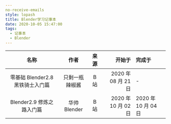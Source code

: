 ```yaml
---
no-receive-emails
style: lopash
title: Blender学习记事本
date: 2020-10-05 15:47:00
tags:
  - 记事本
  - Blender
---
```


|               名称               |      作者      | 来源 |              开始于 | 完成于              |
| :------------------------------: | :------------: | :--: | ------------------: | :------------------ |
| 零基础 Blender2.8 黑铁骑士入门篇 | 只剩一瓶辣椒酱 | B 站 | 2020 年 08 月 21 日 | -                   |
|    Blender2.9 修炼之路入门篇     |  华帅 Blender  | B 站 | 2020 年 10 月 02 日 | 2020 年 10 月 04 日 |
